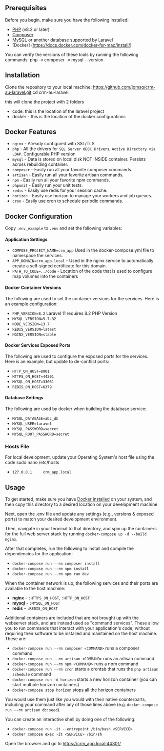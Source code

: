 ## Prerequisites

Before you begin, make sure you have the following installed:

- [PHP](https://www.php.net/downloads) (v8.2 or later)
- [Composer](https://getcomposer.org/)
- [MySQL](https://www.mysql.com/downloads/) or another database supported by Laravel
- [Docker] (https://docs.docker.com/docker-for-mac/install/)

You can verify the versions of these tools by running the following commands:
php -v
composer -v
mysql --version

## Installation
Clone the repository to your local machine:
https://github.com/jomsq/crm-au-laravel.git
cd crm-au-laravel

this will clone the project with 2 folders
- code: this is the location of the laravel project
- docker - this is the location of the docker configurations

## Docker Features
- `nginx` - Already configured with SSL/TLS
- `php` - All the drivers for `SQL Server ODBC Drivers`, `Active Directory via LDAP`. Configurable PHP version
- `mysql` - Data is stored on local disk NOT INSIDE container. Persists across rebuilding container.
- `composer` - Easily run all your favorite composer commands.
- `artisan` - Easily run all your favorite artisan commands.
- `npm` - Easily run all your favorite npm commands.
- `phpunit` - Easily run your unit tests.
- `redis` - Easily use redis for your session cache.
- `horizon` - Easily use horizon to manage your workers and job queues.
- `cron` - Easily use cron to schedule periodic commands.

## Docker Configuration
Copy `.env_example` to `.env` and set the following variables:

#### Application Settings
- `COMPOSE_PROJECT_NAME=crm_app` Used in the docker-compose.yml file to namespace the services.
- `APP_DOMAIN=crm_app.local` - Used in the nginx service to automatically create a self-signed certificate for this domain.
- `PATH_TO_CODE=../code` - Location of the code that is used to configure map volumes into the containers

#### Docker Container Versions
The following are used to set the container versions for the services. Here is an example configuration:
- `PHP_VERSION=8.2` Laravel 11 requires 8.2 PHP Version
- `MYSQL_VERSION=5.7.32`
- `NODE_VERSION=13.7`
- `REDIS_VERSION=latest`
- `NGINX_VERSION=stable`

#### Docker Services Exposed Ports
The following are used to configure the exposed ports for the services. Here is an example, but update to de-conflict ports:
- `HTTP_ON_HOST=8001`
- `HTTPS_ON_HOST=44301`
- `MYSQL_ON_HOST=33061`
- `REDIS_ON_HOST=6379`

#### Database Settings
The following are used by docker when building the database service:
- `MYSQL_DATABASE=abc_db`
- `MYSQL_USER=laravel`
- `MYSQL_PASSWORD=secret`
- `MYSQL_ROOT_PASSWORD=secret`

### Hosts File
For local development, update your Operating System's host file using the code sudo nano /etc/hosts

- `127.0.0.1     crm_app.local`

## Usage
To get started, make sure you have [Docker installed](https://docs.docker.com/docker-for-mac/install/) on your system, and then copy this directory to a desired location on your development machine.

Next, open the .env file and update any settings (e.g., versions & exposed ports) to match your desired development environment.

Then, navigate in your terminal to that directory, and spin up the containers for the full web server stack by running `docker-compose up -d --build nginx`.

After that completes, run the following to install and compile the dependencies for the application:

- `docker-compose run --rm composer install`
- `docker-compose run --rm npm install`
- `docker-compose run --rm npm run dev`

When the container network is up, the following services and their ports are available to the host machine:

- **nginx** - `:HTTPS_ON_HOST`, `:HTTP_ON_HOST`
- **mysql** - `:MYSQL_ON_HOST`
- **redis** - `:REDIS_ON_HOST`

Additional containers are included that are not brought up with the webserver stack, and are instead used as "command services". These allow you to run commands that interact with your application's code, without requiring their software to be installed and maintained on the host machine. These are:

- `docker-compose run --rm composer <COMMAND>` runs a composer command
- `docker-compose run --rm artisan <COMMAND>` runs an artisan command
- `docker-compose run --rm npm <COMMAND>` runs a npm command 
- `docker-compose run --rm cron` starts a crontab that runs the `php artisan schedule` command
- `docker-compose run -d horizon` starts a new horizon container (you can start multiple horizon containers)
- `docker-compose stop horizon` stops all the horizon containers

You would use them just like you would with their native counterparts, including your command after any of those lines above (e.g. `docker-compose run --rm artisan db:seed`).

You can create an interactive shell by doing one of the following:

- `docker-compose run -it --entrypoint /bin/bash <SERVICE>`
-  `docker compose exec -it <SERVICE> /bin/sh`

Open the browser and go to https://crm_app.local:44301/





